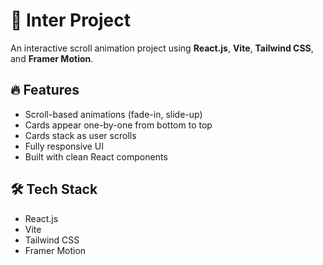 # 🧠 Inter Project

An interactive scroll animation project using **React.js**, **Vite**, **Tailwind CSS**, and **Framer Motion**.

## 🔥 Features

- Scroll-based animations (fade-in, slide-up)
- Cards appear one-by-one from bottom to top
- Cards stack as user scrolls
- Fully responsive UI
- Built with clean React components

## 🛠 Tech Stack

- React.js
- Vite
- Tailwind CSS
- Framer Motion

